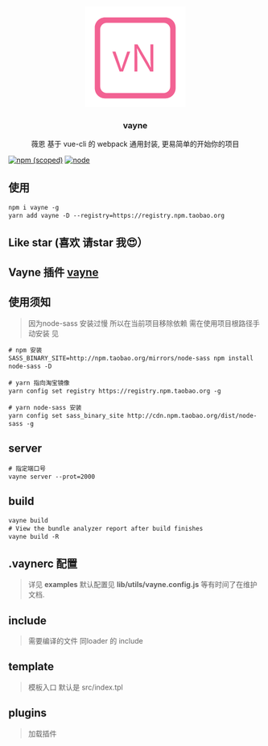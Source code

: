 <p align="center"><a href="https://github.com/xierenyuan/vayne/" target="_blank"><img src="./lib/config/vn.png"></a></p>
<h3 align="center">vayne</h3>
<p align="center">
  薇恩 基于 vue-cli 的 webpack 通用封装,  更易简单的开始你的项目
</p>

[![npm (scoped)](https://img.shields.io/npm/v/vayne.svg)](https://www.npmjs.com/package/vayne)
[![node](https://img.shields.io/node/v/vayne.svg)](https://nodejs.org/en/)

## 使用

```shell
npm i vayne -g
yarn add vayne -D --registry=https://registry.npm.taobao.org
```

## Like star (喜欢 请star 我😍）

## Vayne 插件 [vayne](https://github.com/vaynejs)


## 使用须知
> 因为node-sass 安装过慢 所以在当前项目移除依赖 需在使用项目根路径手动安装 见

```shell
# npm 安装
SASS_BINARY_SITE=http://npm.taobao.org/mirrors/node-sass npm install node-sass -D

# yarn 指向淘宝镜像
yarn config set registry https://registry.npm.taobao.org -g

# yarn node-sass 安装
yarn config set sass_binary_site http://cdn.npm.taobao.org/dist/node-sass -g
```


## server

```shell
# 指定端口号
vayne server --prot=2000
```
## build
``` shell
vayne build
# View the bundle analyzer report after build finishes
vayne build -R
```

## .vaynerc 配置
> 详见  __examples__  默认配置见 __lib/utils/vayne.config.js__ 等有时间了在维护文档.

## include
>  需要编译的文件 同loader 的 include

## template
> 模板入口 默认是 src/index.tpl

## plugins
> 加载插件